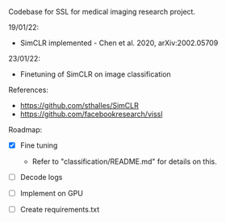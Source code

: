 Codebase for SSL for medical imaging research project. 

19/01/22:
- SimCLR implemented - Chen et al. 2020, arXiv:2002.05709

23/01/22: 
- Finetuning of SimCLR on image classification 

References: 
- https://github.com/sthalles/SimCLR
- https://github.com/facebookresearch/vissl

Roadmap:
- [X] Fine tuning 
  - Refer to "classification/README.md" for details on this. 
- [ ] Decode logs 
- [ ] Implement on GPU
- [ ] Create requirements.txt



